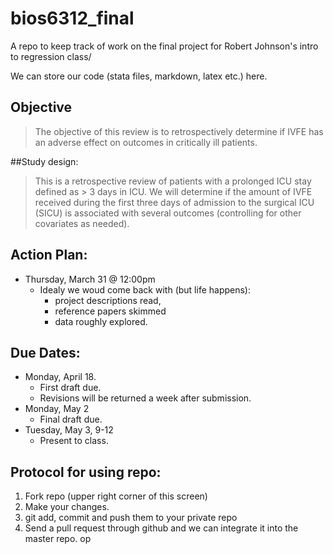 # bios6312_final

A repo to keep track of work on the final project for Robert Johnson's intro to regression class/

We can store our code (stata files, markdown, latex etc.) here. 

## Objective
> The objective of this review is to retrospectively determine if IVFE has an adverse effect on outcomes in critically ill patients.

##Study design:
> This is a retrospective review of patients with a prolonged ICU stay defined as > 3 days in ICU. We will determine if the amount of IVFE received during the first three days of admission to the surgical ICU (SICU) is associated with several outcomes (controlling for other covariates as needed).



## Action Plan: 

- Thursday, March 31 @ 12:00pm
    - Idealy we woud come back with (but life happens): 
        - project descriptions read, 
        - reference papers skimmed
        - data roughly explored. 



## Due Dates: 

- Monday, April 18.
  - First draft due. 
  - Revisions will be returned a week after submission. 
- Monday, May 2
  - Final draft due. 
- Tuesday, May 3, 9-12
  - Present to class. 



## Protocol for using repo: 

1. Fork repo (upper right corner of this screen)
2. Make your changes. 
3. git add, commit and push them to your private repo
4. Send a pull request through github and we can integrate it into the master repo. 
op